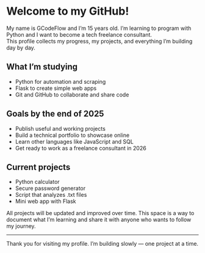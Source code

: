 # Welcome to my GitHub!

My name is GCodeFlow and I’m 15 years old. I’m learning to program with Python and I want to become a tech freelance consultant.  
This profile collects my progress, my projects, and everything I’m building day by day.

## What I’m studying

- Python for automation and scraping
- Flask to create simple web apps
- Git and GitHub to collaborate and share code

## Goals by the end of 2025

- Publish useful and working projects
- Build a technical portfolio to showcase online
- Learn other languages like JavaScript and SQL
- Get ready to work as a freelance consultant in 2026

## Current projects

- Python calculator
- Secure password generator
- Script that analyzes .txt files
- Mini web app with Flask

All projects will be updated and improved over time. This space is a way to document what I’m learning and share it with anyone who wants to follow my journey.

---

Thank you for visiting my profile. I’m building slowly — one project at a time.
